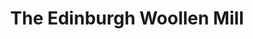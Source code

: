 ---
title: "The Edinburgh Woollen Mill"
url: /ambleside/the-edinburgh-woollen-mill/
shop: clothes
---